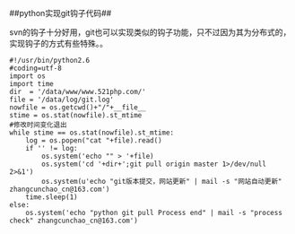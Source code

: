 ##python实现git钩子代码##

svn的钩子十分好用，git也可以实现类似的钩子功能，只不过因为其为分布式的，实现钩子的方式有些特殊。。

	#!/usr/bin/python2.6
	#coding=utf-8
	import os
	import time
	dir  = '/data/www/www.521php.com/'
	file = '/data/log/git.log'
	nowfile = os.getcwd()+"/"+__file__
	stime = os.stat(nowfile).st_mtime
	#修改时间变化退出
	while stime == os.stat(nowfile).st_mtime:
	    log = os.popen("cat "+file).read()
	    if '' != log:
	        os.system('echo "" > '+file)
	        os.system('cd '+dir+';git pull origin master 1>/dev/null 2>&1')        
	        os.system(u'echo "git版本提交，网站更新" | mail -s "网站自动更新" zhangcunchao_cn@163.com')
	    time.sleep(1)
	else:
	    os.system('echo "python git pull Process end" | mail -s "process check" zhangcunchao_cn@163.com')